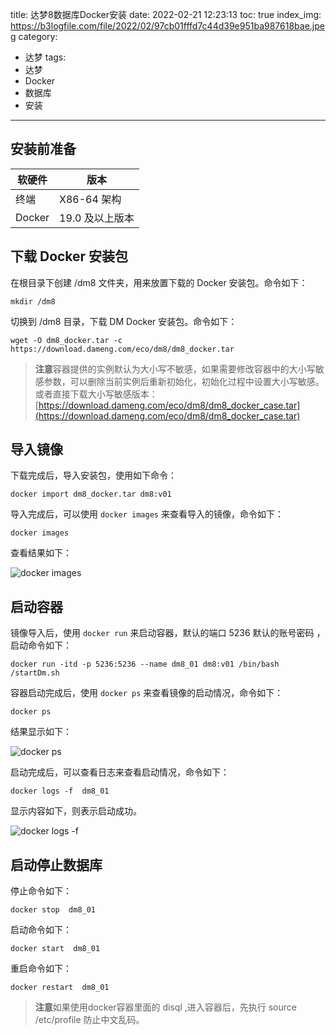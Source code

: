 title: 达梦8数据库Docker安装
date: 2022-02-21 12:23:13
toc: true
index_img: https://b3logfile.com/file/2022/02/97cb01fffd7c44d39e951ba987618bae.jpeg
category:
- 达梦
tags:
- 达梦
- Docker
- 数据库
- 安装
---

## 安装前准备

| 软硬件 | 版本            |
| -------- | ----------------- |
| 终端   | X86-64 架构     |
| Docker | 19.0 及以上版本 |

## 下载 Docker 安装包

在根目录下创建 /dm8 文件夹，用来放置下载的 Docker 安装包。命令如下：

```
mkdir /dm8
```

切换到 /dm8 目录，下载 DM Docker 安装包。命令如下：

```
wget -O dm8_docker.tar -c https://download.dameng.com/eco/dm8/dm8_docker.tar
```

> **注意**容器提供的实例默认为大小写不敏感，如果需要修改容器中的大小写敏感参数，可以删除当前实例后重新初始化，初始化过程中设置大小写敏感。
> 或者直接下载大小写敏感版本：[https://download.dameng.com/eco/dm8/dm8_docker_case.tar](https://download.dameng.com/eco/dm8/dm8_docker_case.tar)

## 导入镜像

下载完成后，导入安装包，使用如下命令：

```
docker import dm8_docker.tar dm8:v01
```

导入完成后，可以使用 `docker images` 来查看导入的镜像，命令如下：

```
docker images
```

查看结果如下：

![docker images](https://b3logfile.com/file/2022/02/97cb01fffd7c44d39e951ba987618bae.jpeg)

## 启动容器

镜像导入后，使用 `docker run` 来启动容器，默认的端口 5236 默认的账号密码 ，启动命令如下：

```
docker run -itd -p 5236:5236 --name dm8_01 dm8:v01 /bin/bash /startDm.sh
```

容器启动完成后，使用 `docker ps` 来查看镜像的启动情况，命令如下：

```
docker ps
```

结果显示如下：

![docker ps](https://b3logfile.com/file/2022/02/eed9fc0e87bb40a48706c50b2de917db.jpeg)

启动完成后，可以查看日志来查看启动情况，命令如下：

```
docker logs -f  dm8_01
```

显示内容如下，则表示启动成功。

![docker logs -f ](https://b3logfile.com/file/2022/02/8038f56d88c245c08a84b3af9c2cd466.jpeg)

## 启动停止数据库

停止命令如下：

```
docker stop  dm8_01
```

启动命令如下：

```
docker start  dm8_01
```

重启命令如下：

```
docker restart  dm8_01
```

> **注意**如果使用docker容器里面的 disql ,进入容器后，先执行 source /etc/profile 防止中文乱码。
